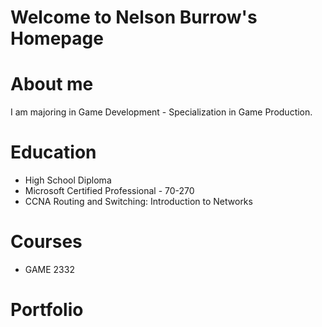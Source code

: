 # Welcome to Nelson Burrow's Homepage

# About me
I am majoring in Game Development - Specialization in Game Production.

# Education
* High School Diploma
* Microsoft Certified Professional - 70-270
* CCNA Routing and Switching: Introduction to Networks

# Courses
* GAME 2332

# Portfolio
